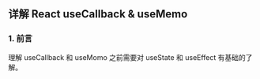 ## 详解 React useCallback & useMemo

### 1. 前言

理解 useCallback 和 useMomo 之前需要对 useState 和 useEffect 有基础的了解。